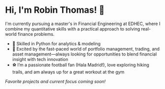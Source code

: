 # Hi, I'm Robin Thomas! 👋

I'm currently pursuing a master's in Financial Engineering at EDHEC, where I combine my quantitative skills with a practical approach to solving real-world finance problems.

- 🐍 Skilled in Python for analytics & modeling  
- 💼 Excited by the fast-paced world of portfolio management, trading, and asset management—always looking for opportunities to blend financial insight with tech innovation  
- ⚽ I’m a passionate football fan (Hala Madrid!), love exploring hiking trails, and am always up for a great workout at the gym

*Favorite projects and current focus coming soon!*
